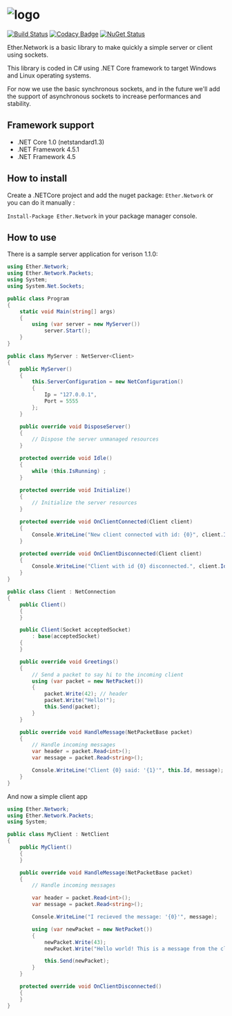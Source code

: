 # ![logo](https://raw.githubusercontent.com/Eastrall/Ether.Network/V2/banner.png)

[![Build Status](https://travis-ci.org/Eastrall/Ether.Network.svg?branch=develop)](https://travis-ci.org/Eastrall/Ether.Network)
[![Codacy Badge](https://api.codacy.com/project/badge/Grade/e84d77087d6940f79061799383cc1432)](https://www.codacy.com/app/Eastrall/Ether.Network?utm_source=github.com&amp;utm_medium=referral&amp;utm_content=Eastrall/Ether.Network&amp;utm_campaign=Badge_Grade)
[![NuGet Status](https://img.shields.io/nuget/v/Ether.Network.svg)](https://www.nuget.org/packages/Ether.Network/)

Ether.Network is a basic library to make quickly a simple server or client using sockets.

This library is coded in C# using .NET Core framework to target Windows and Linux operating systems.

For now we use the basic synchronous sockets, and in the future we'll add the support of asynchronous sockets to increase performances and stability.

## Framework support

- .NET Core 1.0 (netstandard1.3)
- .NET Framework 4.5.1
- .NET Framework 4.5

## How to install

Create a .NETCore project and add the nuget package: `Ether.Network` or you can do it manually :

`Install-Package Ether.Network` in your package manager console.

## How to use

There is a sample server application for verison 1.1.0:

```c#
using Ether.Network;
using Ether.Network.Packets;
using System;
using System.Net.Sockets;

public class Program
{
    static void Main(string[] args)
    {
        using (var server = new MyServer())
            server.Start();
    }
}

public class MyServer : NetServer<Client>
{
    public MyServer()
    {
        this.ServerConfiguration = new NetConfiguration()
        {
            Ip = "127.0.0.1",
            Port = 5555
        };
    }

    public override void DisposeServer()
    {
        // Dispose the server unmanaged resources
    }

    protected override void Idle()
    {
        while (this.IsRunning) ;
    }

    protected override void Initialize()
    {
        // Initialize the server resources
    }

    protected override void OnClientConnected(Client client)
    {
        Console.WriteLine("New client connected with id: {0}", client.Id);
    }

    protected override void OnClientDisconnected(Client client)
    {
        Console.WriteLine("Client with id {0} disconnected.", client.Id);
    }
}

public class Client : NetConnection
{
    public Client()
    {
    }

    public Client(Socket acceptedSocket)
        : base(acceptedSocket)
    {
    }

    public override void Greetings()
    {
        // Send a packet to say hi to the incoming client
        using (var packet = new NetPacket())
        {
            packet.Write(42); // header
            packet.Write("Hello!");
            this.Send(packet);
        }
    }

    public override void HandleMessage(NetPacketBase packet)
    {
        // Handle incoming messages
        var header = packet.Read<int>();
        var message = packet.Read<string>();

        Console.WriteLine("Client {0} said: '{1}'", this.Id, message);
    }
}
```

And now a simple client app

```c#
using Ether.Network;
using Ether.Network.Packets;
using System;

public class MyClient : NetClient
{
    public MyClient()
    {
    }

    public override void HandleMessage(NetPacketBase packet)
    {
        // Handle incoming messages

        var header = packet.Read<int>();
        var message = packet.Read<string>();

        Console.WriteLine("I recieved the message: '{0}'", message);

        using (var newPacket = new NetPacket())
        {
            newPacket.Write(43);
            newPacket.Write("Hello world! This is a message from the client");

            this.Send(newPacket);
        }
    }

    protected override void OnClientDisconnected()
    {
    }
}
```

[netdelayer]: src/Ether.Network/NetDelayer.cs
[netserver]: src/Ether.Network/NetServer.cs
[netclient]: src/Ether.Network/NetClient.cs
[netpacket]: src/Ether.Network/Packets/NetPacket.cs
[netpacketbase]: src/Ether.Network/Packets/NetPacketBase.cs
[netconnection]: src/Ether.Network/NetConnection.cs
